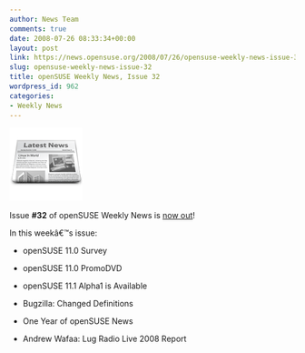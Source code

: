 ```yaml
---
author: News Team
comments: true
date: 2008-07-26 08:33:34+00:00
layout: post
link: https://news.opensuse.org/2008/07/26/opensuse-weekly-news-issue-32/
slug: opensuse-weekly-news-issue-32
title: openSUSE Weekly News, Issue 32
wordpress_id: 962
categories:
- Weekly News
---
```


![news](/wp-content/uploads/2007/11/knewsticker.png)

Issue **#32** of openSUSE Weekly News is [now out](http://en.opensuse.org/OpenSUSE_Weekly_News/32)!

In this weekâ€™s issue:




  * openSUSE 11.0 Survey


  * openSUSE 11.0 PromoDVD


  * openSUSE 11.1 Alpha1 is Available


  * Bugzilla: Changed Definitions


  * One Year of openSUSE News


  * Andrew Wafaa: Lug Radio Live 2008 Report



